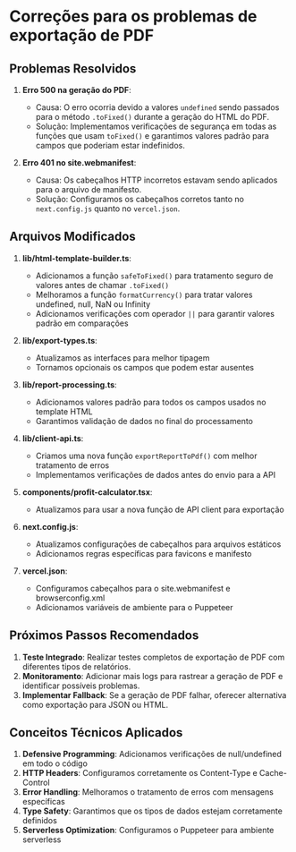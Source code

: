 # Correções para os problemas de exportação de PDF

## Problemas Resolvidos

1. **Erro 500 na geração do PDF**: 
   - Causa: O erro ocorria devido a valores `undefined` sendo passados para o método `.toFixed()` durante a geração do HTML do PDF.
   - Solução: Implementamos verificações de segurança em todas as funções que usam `toFixed()` e garantimos valores padrão para campos que poderiam estar indefinidos.

2. **Erro 401 no site.webmanifest**:
   - Causa: Os cabeçalhos HTTP incorretos estavam sendo aplicados para o arquivo de manifesto.
   - Solução: Configuramos os cabeçalhos corretos tanto no `next.config.js` quanto no `vercel.json`.

## Arquivos Modificados

1. **lib/html-template-builder.ts**:
   - Adicionamos a função `safeToFixed()` para tratamento seguro de valores antes de chamar `.toFixed()`
   - Melhoramos a função `formatCurrency()` para tratar valores undefined, null, NaN ou Infinity
   - Adicionamos verificações com operador `||` para garantir valores padrão em comparações

2. **lib/export-types.ts**:
   - Atualizamos as interfaces para melhor tipagem
   - Tornamos opcionais os campos que podem estar ausentes

3. **lib/report-processing.ts**:
   - Adicionamos valores padrão para todos os campos usados no template HTML
   - Garantimos validação de dados no final do processamento

4. **lib/client-api.ts**:
   - Criamos uma nova função `exportReportToPdf()` com melhor tratamento de erros
   - Implementamos verificações de dados antes do envio para a API

5. **components/profit-calculator.tsx**:
   - Atualizamos para usar a nova função de API client para exportação

6. **next.config.js**:
   - Atualizamos configurações de cabeçalhos para arquivos estáticos
   - Adicionamos regras específicas para favicons e manifesto

7. **vercel.json**:
   - Configuramos cabeçalhos para o site.webmanifest e browserconfig.xml
   - Adicionamos variáveis de ambiente para o Puppeteer

## Próximos Passos Recomendados

1. **Teste Integrado**: Realizar testes completos de exportação de PDF com diferentes tipos de relatórios.
2. **Monitoramento**: Adicionar mais logs para rastrear a geração de PDF e identificar possíveis problemas.
3. **Implementar Fallback**: Se a geração de PDF falhar, oferecer alternativa como exportação para JSON ou HTML.

## Conceitos Técnicos Aplicados

1. **Defensive Programming**: Adicionamos verificações de null/undefined em todo o código
2. **HTTP Headers**: Configuramos corretamente os Content-Type e Cache-Control
3. **Error Handling**: Melhoramos o tratamento de erros com mensagens específicas
4. **Type Safety**: Garantimos que os tipos de dados estejam corretamente definidos
5. **Serverless Optimization**: Configuramos o Puppeteer para ambiente serverless 